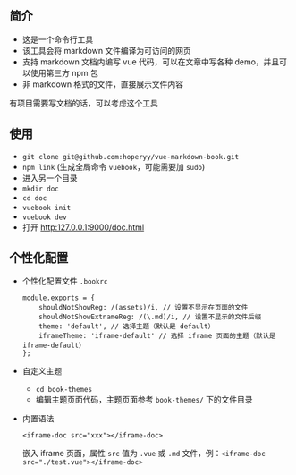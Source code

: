 ## 简介

+   这是一个命令行工具
+   该工具会将 markdown 文件编译为可访问的网页
+   支持 markdown 文档内编写 vue 代码，可以在文章中写各种 demo，并且可以使用第三方 npm 包
+   非 markdown 格式的文件，直接展示文件内容

有项目需要写文档的话，可以考虑这个工具

## 使用

+   `git clone git@github.com:hoperyy/vue-markdown-book.git`
+   `npm link` (生成全局命令 `vuebook`，可能需要加 `sudo`)
+   进入另一个目录
+   `mkdir doc`
+   `cd doc`
+   `vuebook init`
+   `vuebook dev`
+   打开 [http:127.0.0.1:9000/doc.html](http:127.0.0.1:9000/doc.html)

## 个性化配置

+   个性化配置文件 `.bookrc`

    ```
    module.exports = {
        shouldNotShowReg: /(assets)/i, // 设置不显示在页面的文件
        shouldNotShowExtnameReg: /(\.md)/i, // 设置不显示的文件后缀
        theme: 'default', // 选择主题（默认是 default）
        iframeTheme: 'iframe-default' // 选择 iframe 页面的主题（默认是 iframe-default）
    };
    ```

+   自定义主题
    +   `cd book-themes`
    +   编辑主题页面代码，主题页面参考 `book-themes/` 下的文件目录

+   内置语法

    `<iframe-doc src="xxx"></iframe-doc>`

    嵌入 iframe 页面，属性 `src` 值为 `.vue` 或 `.md` 文件，例：`<iframe-doc src="./test.vue"></iframe-doc>`

